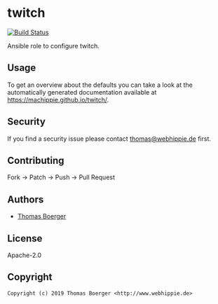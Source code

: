 # twitch

[![Build Status](https://cloud.drone.io/api/badges/machippie/twitch/status.svg)](https://cloud.drone.io/machippie/twitch)

Ansible role to configure twitch.

## Usage

To get an overview about the defaults you can take a look at the automatically generated documentation available at https://machippie.github.io/twitch/.

## Security

If you find a security issue please contact thomas@webhippie.de first.


## Contributing

Fork -> Patch -> Push -> Pull Request


## Authors

* [Thomas Boerger](https://github.com/tboerger)


## License

Apache-2.0


## Copyright

```
Copyright (c) 2019 Thomas Boerger <http://www.webhippie.de>
```
